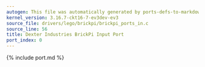 ```yaml
---
autogen: This file was automatically generated by ports-defs-to-markdown.py
kernel_version: 3.16.7-ckt16-7-ev3dev-ev3
source_file: drivers/lego/brickpi/brickpi_ports_in.c
source_line: 56
title: Dexter Industries BrickPi Input Port
port_index: 0
---
```


{% include port.md %}
